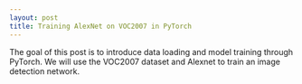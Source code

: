 ```yaml
---
layout: post
title: Training AlexNet on VOC2007 in PyTorch
---
```


The goal of this post is to introduce data loading and model training through PyTorch. We will use the VOC2007 dataset and Alexnet to train an image detection network. 


